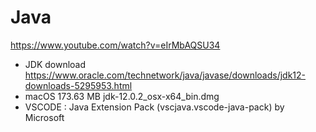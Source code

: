 # Java
https://www.youtube.com/watch?v=eIrMbAQSU34
- JDK download
https://www.oracle.com/technetwork/java/javase/downloads/jdk12-downloads-5295953.html
- macOS	173.63 MB  	jdk-12.0.2_osx-x64_bin.dmg
- VSCODE :  Java Extension Pack (vscjava.vscode-java-pack) by Microsoft

